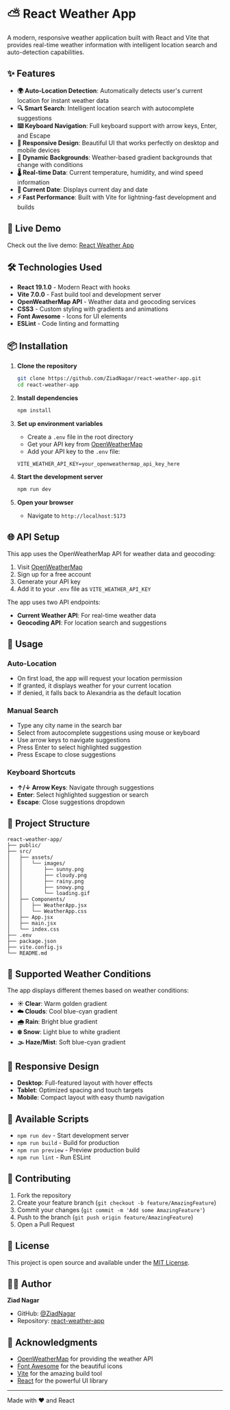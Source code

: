 # ⛅ React Weather App

A modern, responsive weather application built with React and Vite that provides real-time weather information with intelligent location search and auto-detection capabilities.

## ✨ Features

- **🌍 Auto-Location Detection**: Automatically detects user's current location for instant weather data
- **🔍 Smart Search**: Intelligent location search with autocomplete suggestions
- **⌨️ Keyboard Navigation**: Full keyboard support with arrow keys, Enter, and Escape
- **📱 Responsive Design**: Beautiful UI that works perfectly on desktop and mobile devices
- **🎨 Dynamic Backgrounds**: Weather-based gradient backgrounds that change with conditions
- **🌡️ Real-time Data**: Current temperature, humidity, and wind speed information
- **📅 Current Date**: Displays current day and date
- **⚡ Fast Performance**: Built with Vite for lightning-fast development and builds

## 🚀 Live Demo

Check out the live demo: [React Weather App](https://github.com/ZiadNagar/react-weather-app)

## 🛠️ Technologies Used

- **React 19.1.0** - Modern React with hooks
- **Vite 7.0.0** - Fast build tool and development server
- **OpenWeatherMap API** - Weather data and geocoding services
- **CSS3** - Custom styling with gradients and animations
- **Font Awesome** - Icons for UI elements
- **ESLint** - Code linting and formatting

## 📦 Installation

1. **Clone the repository**

   ```bash
   git clone https://github.com/ZiadNagar/react-weather-app.git
   cd react-weather-app
   ```

2. **Install dependencies**

   ```bash
   npm install
   ```

3. **Set up environment variables**

   - Create a `.env` file in the root directory
   - Get your API key from [OpenWeatherMap](https://openweathermap.org/api)
   - Add your API key to the `.env` file:

   ```env
   VITE_WEATHER_API_KEY=your_openweathermap_api_key_here
   ```

4. **Start the development server**

   ```bash
   npm run dev
   ```

5. **Open your browser**
   - Navigate to `http://localhost:5173`

## 🌐 API Setup

This app uses the OpenWeatherMap API for weather data and geocoding:

1. Visit [OpenWeatherMap](https://openweathermap.org/api)
2. Sign up for a free account
3. Generate your API key
4. Add it to your `.env` file as `VITE_WEATHER_API_KEY`

The app uses two API endpoints:

- **Current Weather API**: For real-time weather data
- **Geocoding API**: For location search and suggestions

## 🎯 Usage

### Auto-Location

- On first load, the app will request your location permission
- If granted, it displays weather for your current location
- If denied, it falls back to Alexandria as the default location

### Manual Search

- Type any city name in the search bar
- Select from autocomplete suggestions using mouse or keyboard
- Use arrow keys to navigate suggestions
- Press Enter to select highlighted suggestion
- Press Escape to close suggestions

### Keyboard Shortcuts

- **↑/↓ Arrow Keys**: Navigate through suggestions
- **Enter**: Select highlighted suggestion or search
- **Escape**: Close suggestions dropdown

## 📁 Project Structure

```
react-weather-app/
├── public/
├── src/
│   ├── assets/
│   │   └── images/
│   │       ├── sunny.png
│   │       ├── cloudy.png
│   │       ├── rainy.png
│   │       ├── snowy.png
│   │       └── loading.gif
│   ├── Components/
│   │   ├── WeatherApp.jsx
│   │   └── WeatherApp.css
│   ├── App.jsx
│   ├── main.jsx
│   └── index.css
├── .env
├── package.json
├── vite.config.js
└── README.md
```

## 🎨 Supported Weather Conditions

The app displays different themes based on weather conditions:

- **☀️ Clear**: Warm golden gradient
- **☁️ Clouds**: Cool blue-cyan gradient
- **🌧️ Rain**: Bright blue gradient
- **❄️ Snow**: Light blue to white gradient
- **🌫️ Haze/Mist**: Soft blue-cyan gradient

## 📱 Responsive Design

- **Desktop**: Full-featured layout with hover effects
- **Tablet**: Optimized spacing and touch targets
- **Mobile**: Compact layout with easy thumb navigation

## 🔧 Available Scripts

- `npm run dev` - Start development server
- `npm run build` - Build for production
- `npm run preview` - Preview production build
- `npm run lint` - Run ESLint

## 🤝 Contributing

1. Fork the repository
2. Create your feature branch (`git checkout -b feature/AmazingFeature`)
3. Commit your changes (`git commit -m 'Add some AmazingFeature'`)
4. Push to the branch (`git push origin feature/AmazingFeature`)
5. Open a Pull Request

## 📝 License

This project is open source and available under the [MIT License](LICENSE).

## 👨‍💻 Author

**Ziad Nagar**

- GitHub: [@ZiadNagar](https://github.com/ZiadNagar)
- Repository: [react-weather-app](https://github.com/ZiadNagar/react-weather-app)

## 🙏 Acknowledgments

- [OpenWeatherMap](https://openweathermap.org/) for providing the weather API
- [Font Awesome](https://fontawesome.com/) for the beautiful icons
- [Vite](https://vitejs.dev/) for the amazing build tool
- [React](https://reactjs.org/) for the powerful UI library

---

Made with ❤️ and React
